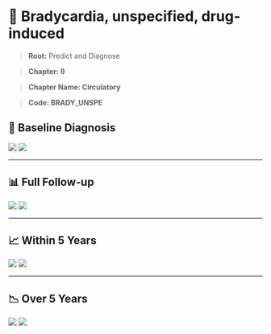 # 🧬 Bradycardia, unspecified, drug-induced
    
> **Root:** Predict and Diagnose

> **Chapter: 9**

> **Chapter Name: Circulatory**

> **Code: BRADY_UNSPE**

## 🧪 Baseline Diagnosis

<img src="/Predict/Figures/Baseline/IMP/BRADY_UNSPE.png" />

<CsvTableIMP src="/Predict/Data/Baseline/IMP/IMP_BRADY_UNSPE.csv" label="🔍 View full results" />

<img src="/Predict/Figures/Baseline/ROC/BRADY_UNSPE.png" />

<CsvTableROC src="/Predict/Data/Baseline/EVA/BRADY_UNSPE.csv" label="🔍 View full results" />

---

## 📊 Full Follow-up

<img src="/Predict/Figures/ALL/IMP/BRADY_UNSPE.png" />

<CsvTableIMP src="/Predict/Data/ALL/IMP/IMP_BRADY_UNSPE.csv" label="🔍 View full results" />

<img src="/Predict/Figures/ALL/ROC/BRADY_UNSPE.png" />

<CsvTableROC src="/Predict/Data/ALL/EVA/BRADY_UNSPE.csv" label="🔍 View full results" />

---

## 📈 Within 5 Years

<img src="/Predict/Figures/FYears/IMP/BRADY_UNSPE.png" />

<CsvTableIMP src="/Predict/Data/FYears/IMP/IMP_BRADY_UNSPE.csv" label="🔍 View full results" />

<img src="/Predict/Figures/FYears/ROC/BRADY_UNSPE.png" />

<CsvTableROC src="/Predict/Data/FYears/EVA/BRADY_UNSPE.csv" label="🔍 View full results" />

---

## 📉 Over 5 Years

<img src="/Predict/Figures/OverFYears/IMP/BRADY_UNSPE.png" />

<CsvTableIMP src="/Predict/Data/OverFYears/IMP/IMP_BRADY_UNSPE.csv" label="🔍 View full results" />

<img src="/Predict/Figures/OverFYears/ROC/BRADY_UNSPE.png" />

<CsvTableROC src="/Predict/Data/OverFYears/EVA/BRADY_UNSPE.csv" label="🔍 View full results" />
